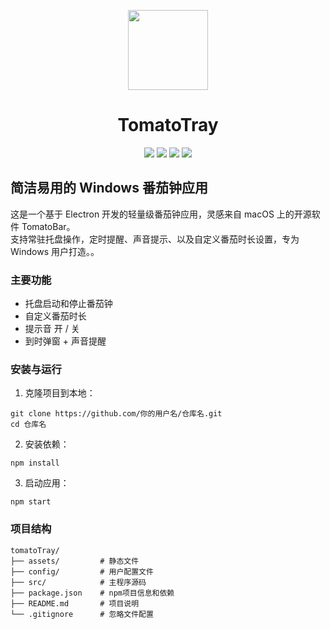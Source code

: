 <p align="center">
<img src="https://raw.githubusercontent.com/ivoronin/TomatoBar/main/TomatoBar/Assets.xcassets/AppIcon.appiconset/icon_128x128%402x.png" width="128" height="128"/>
<p>
 
<h1 align="center">TomatoTray</h1>
<p align="center">
<img src="https://img.shields.io/github/actions/workflow/status/ivoronin/TomatoBar/main.yml?branch=main"/> <img src="https://img.shields.io/github/downloads/ivoronin/TomatoBar/total"/> <img src="https://img.shields.io/github/v/release/ivoronin/TomatoBar?display_name=tag"/> <img src="https://img.shields.io/homebrew/cask/v/tomatobar"/>
</p>


## 简洁易用的 Windows 番茄钟应用

这是一个基于 Electron 开发的轻量级番茄钟应用，灵感来自 macOS 上的开源软件 TomatoBar。  
支持常驻托盘操作，定时提醒、声音提示、以及自定义番茄时长设置，专为 Windows 用户打造。。

### 主要功能

- 托盘启动和停止番茄钟
- 自定义番茄时长
- 提示音 开 / 关
- 到时弹窗 + 声音提醒

### 安装与运行

1. 克隆项目到本地：
```
git clone https://github.com/你的用户名/仓库名.git
cd 仓库名
```
2. 安装依赖：
```
npm install
```
3. 启动应用：
```
npm start
```

### 项目结构

```
tomatoTray/
├── assets/         # 静态文件
├── config/         # 用户配置文件
├── src/            # 主程序源码
├── package.json    # npm项目信息和依赖
├── README.md       # 项目说明
└── .gitignore      # 忽略文件配置
```


